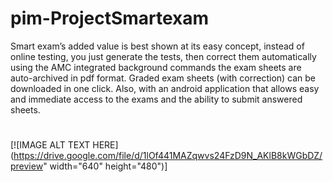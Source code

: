 # pim-ProjectSmartexam

Smart exam’s added value is best shown at its easy concept, instead of online
testing, you just generate the tests, then correct them automatically using the AMC
integrated background commands
the exam sheets are auto-archived in pdf format. Graded exam sheets (with
correction) can be downloaded in one click.
Also, with an android application that allows easy and immediate access to the
exams and the ability to submit answered sheets.

# 
[![IMAGE ALT TEXT HERE](https://drive.google.com/file/d/1lOf441MAZqwvs24FzD9N_AKlB8kWGbDZ/preview" width="640" height="480")]
